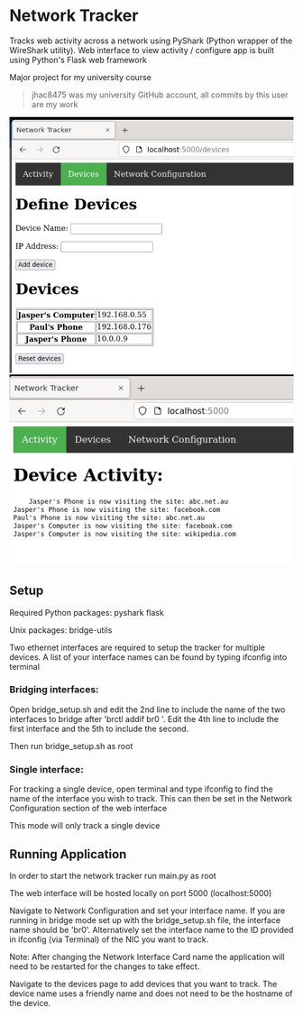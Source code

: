 # Network Tracker


Tracks web activity across a network using PyShark  (Python wrapper of the WireShark utility). Web interface to view activity / configure app is built using Python's Flask web framework

Major project for my university course

> jhac8475 was my university GitHub account, all commits by this user are my work

![Device config](/demo_screenshot1.png?raw=true)
![Activity view](/demo_screenshot2.png?raw=true)






## **Setup**

Required Python packages:
pyshark
flask

Unix packages:
bridge-utils


Two ethernet interfaces are required to setup the tracker for multiple devices. A list of your interface names can be found by typing ifconfig into terminal

### Bridging interfaces:
Open bridge_setup.sh and edit the 2nd line to include the name of the two interfaces to bridge after 'brctl addif br0 '. Edit the 4th line to include the first interface and the 5th to include the second.

Then run bridge_setup.sh as root


### Single interface:
For tracking a single device, open terminal and type ifconfig to find the name of the interface you wish to track. This can then be set in the Network Configuration section of the web interface

This mode will only track a single device



## **Running Application**

In order to start the network tracker run main.py as root

The web interface will be hosted locally on port 5000 (localhost:5000)

Navigate to Network Configuration and set your interface name. If you are running in bridge mode set up with the bridge_setup.sh file, the interface name should be 'br0'.
Alternatively set the interface name to the ID provided in ifconfig (via Terminal) of the NIC you want to track.

Note: After changing the Network Interface Card name the application will need to be restarted for the changes to take effect.

Navigate to the devices page to add devices that you want to track. The device name uses a friendly name and does not need to be the hostname of the device.


